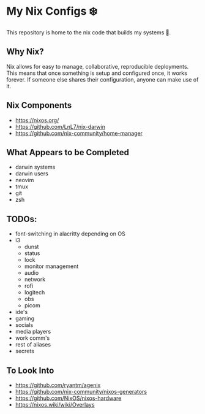 # My Nix Configs ❄️

This repository is home to the nix code that builds my systems 🎉.

## Why Nix?

Nix allows for easy to manage, collaborative, reproducible deployments. This means that once something is setup and configured once, it works forever. If someone else shares their configuration, anyone can make use of it.

## Nix Components

- https://nixos.org/
- https://github.com/LnL7/nix-darwin
- https://github.com/nix-community/home-manager

## What Appears to be Completed

- darwin systems
- darwin users
- neovim
- tmux
- git
- zsh

## TODOs:

- font-switching in alacritty depending on OS
- i3
    - dunst
    - status
    - lock
    - monitor management
    - audio
    - network
    - rofi
    - logitech
    - obs
    - picom
- ide's
- gaming
- socials
- media players
- work comm's
- rest of aliases
- secrets

## To Look Into

- https://github.com/ryantm/agenix
- https://github.com/nix-community/nixos-generators
- https://github.com/NixOS/nixos-hardware
- https://nixos.wiki/wiki/Overlays